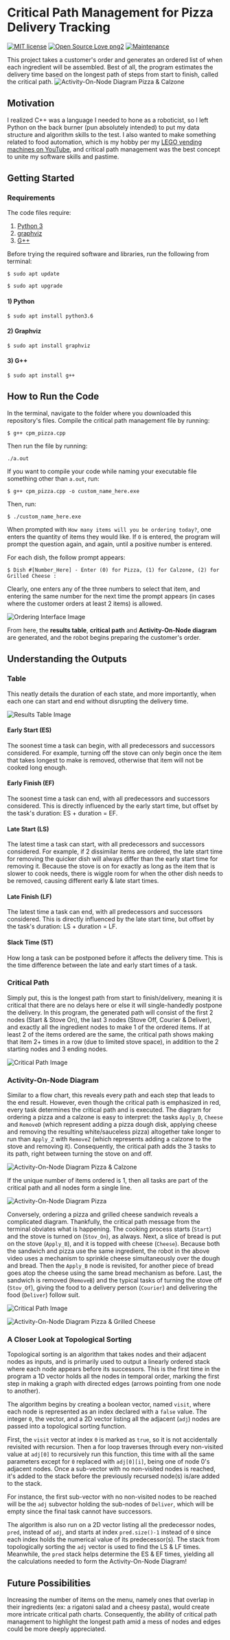 # Critical Path Management for Pizza Delivery Tracking

[![MIT license](https://img.shields.io/badge/License-MIT-blue.svg)](https://github.com/moribots/spot_mini_mini/blob/spot/LICENSE)
[![Open Source Love png2](https://camo.githubusercontent.com/60dcf2177b53824e7912a6adfb3ff5e318d14ae4/68747470733a2f2f6261646765732e66726170736f66742e636f6d2f6f732f76312f6f70656e2d736f757263652e706e673f763d313033)](https://github.com/moribots)
[![Maintenance](https://img.shields.io/badge/Maintained%3F-no-red.svg)](https://github.com/moribots/spot_mini_mini/graphs/commit-activity)

This project takes a customer's order and generates an ordered list of when each ingredient will be assembled. Best of all, the program estimates the delivery time based on the longest path of steps from start to finish, called the critical path.
![Activity-On-Node Diagram Pizza & Calzone](README-images/pizza_calzone.jpg)
## Motivation
I realized C++ was a language I needed to hone as a roboticist, so I left Python on the back burner (pun absolutely intended) to put my data structure and algorithm skills to the test. I also wanted to make something related to food automation, which is my hobby per my [LEGO vending machines on YouTube](youtube.com/astonishingstudios), and critical path management was the best concept to unite my software skills and pastime.

## Getting Started
### Requirements
The code files require:
1. [Python 3](https://www.python.org/downloads/)
2. [graphviz](https://graphviz.org/download/)
3. [G++](https://linuxconfig.org/how-to-install-g-the-c-compiler-on-ubuntu-18-04-bionic-beaver-linux)

Before trying the required software and libraries, run the following from terminal:

`$ sudo apt update`

`$ sudo apt upgrade`
#### 1) Python
`$ sudo apt install python3.6`
#### 2) Graphviz
`$ sudo apt install graphviz`
#### 3) G++
`$ sudo apt install g++`

## How to Run the Code
In the terminal, navigate to the folder where you downloaded this repository's files. Compile the critical path management file by running:

`$ g++ cpm_pizza.cpp`

Then run the file by running:

`./a.out`

If you want to compile your code while naming your executable file something other than `a.out`, run:

`$ g++ cpm_pizza.cpp -o custom_name_here.exe`

Then, run:

`$ ./custom_name_here.exe`

When prompted with `How many items will you be ordering today?`, one enters the quantity of items they would like. If `0` is entered, the program will prompt the question again, and again, until a positive number is entered.

For each dish, the follow prompt appears:

`$ Dish #[Number_Here] - Enter (0) for Pizza, (1) for Calzone, (2) for Grilled Cheese :`

Clearly, one enters any of the three numbers to select that item, and entering the same number for the next time the prompt appears (in cases where the customer orders at least 2 items) is allowed.

![Ordering Interface Image](README-images/order.jpg)

From here, the **results table**, **critical path** and **Activity-On-Node diagram** are generated, and the robot begins preparing the customer's order.

## Understanding the Outputs
### Table
This neatly details the duration of each state, and more importantly, when each one can start and end without disrupting the delivery time.

![Results Table Image](README-images/table.jpg)
#### Early Start (ES)
The soonest time a task can begin, with all predecessors and successors considered. For example, turning off the stove can only begin once the item that takes longest to make is removed, otherwise that item will not be cooked long enough.
#### Early Finish (EF)
The soonest time a task can end, with all predecessors and successors considered. This is directly influenced by the early start time, but offset by the task's duration: ES + duration = EF.
#### Late Start (LS)
The latest time a task can start, with all predecessors and successors considered. For example, if 2 dissimilar items are ordered, the late start time for removing the quicker dish will always differ than the early start time for removing it. Because the stove is on for exactly as long as the item that is slower to cook needs, there is wiggle room for when the other dish needs to be removed, causing different early & late start times.
#### Late Finish (LF)
The latest time a task can end, with all predecessors and successors considered. This is directly influenced by the late start time, but offset by the task's duration: LS + duration = LF.
#### Slack Time (ST)
How long a task can be postponed before it affects the delivery time. This is the time difference between the late and early start times of a task.

### Critical Path
Simply put, this is the longest path from start to finish/delivery, meaning it is critical that there are no delays here or else it will single-handedly postpone the delivery. In this program, the generated path will consist of the first 2 nodes (Start & Stove On), the last 3 nodes (Stove Off, Courier & Deliver), and exactly all the ingredient nodes to make 1 of the ordered items. If at least 2 of the items ordered are the same, the critical path shows making that item 2+ times in a row (due to limited stove space), in addition to the 2 starting nodes and 3 ending nodes.

![Critical Path Image](README-images/criticalpath.jpg)
### Activity-On-Node Diagram
Similar to a flow chart, this reveals every path and each step that leads to the end result. However, even though the critical path is emphasized in red, every task determines the critical path and is executed. The diagram for ordering a pizza and a calzone is easy to interpret: the tasks `Apply_D`, `Cheese` and `RemoveD` (which represent adding a pizza dough disk, applying cheese and removing the resulting white/sauceless pizza) altogether take longer to run than `Apply_Z` with `RemoveZ` (which represents adding a calzone to the stove and removing it). Consequently, the critical path adds the 3 tasks to its path, right between turning the stove on and off.

![Activity-On-Node Diagram Pizza & Calzone](README-images/pizza_calzone.jpg)

If the unique number of items ordered is 1, then all tasks are part of the critical path and all nodes form a single line.

![Activity-On-Node Diagram Pizza](README-images/pizza.jpg)

Conversely, ordering a pizza and grilled cheese sandwich reveals a complicated diagram. Thankfully, the critical path message from the terminal obviates what is happening. The cooking process starts (`Start`) and the stove is turned on (`Stov_On`), as always. Next, a slice of bread is put on the stove (`Apply_B`), and it is topped with cheese (`Cheese`). Because both the sandwich and pizza use the same ingredient, the robot in the above video uses a mechanism to sprinkle cheese simultaneously over the dough and bread. Then the `Apply_B` node is revisited, for another piece of bread goes atop the cheese using the same bread mechanism as before. Last, the sandwich is removed (`RemoveB`) and the typical tasks of turning the stove off (`Stov_Of`), giving the food to a delivery person (`Courier`) and delivering the food (`Deliver`) follow suit.

![Critical Path Image](README-images/criticalpath.jpg)

![Activity-On-Node Diagram Pizza & Grilled Cheese](README-images/chart.jpg)
### A Closer Look at Topological Sorting
Topological sorting is an algorithm that takes nodes and their adjacent nodes as inputs, and is primarily used to output a linearly ordered stack where each node appears before its successors. This is the first time in the program a 1D vector holds all the nodes in temporal order, marking the first step in making a graph with directed edges (arrows pointing from one node to another).

The algorithm begins by creating a boolean vector, named `visit`, where each node is represented as an index declared with a `false` value. The integer `0`, the vector, and a 2D vector listing all the adjacent (`adj`) nodes are passed into a topological sorting function.

First, the `visit` vector at index `0` is marked as `true`, so it is not accidentally revisited with recursion. Then a for loop traverses through every non-visited value at `adj[0]` to recursively run this function, this time with all the same parameters except for `0` replaced with `adj[0][i]`, being one of node 0's adjacent nodes. Once a sub-vector with no non-visited nodes is reached, it's added to the stack before the previously recursed node(s) is/are added to the stack.

For instance, the first sub-vector with no non-visited nodes to be reached will be the `adj` subvector holding the sub-nodes of `Deliver`, which will be empty since the final task cannot have successors.

The algorithm is also run on a 2D vector listing all the predecessor nodes, `pred`, instead of `adj`, and starts at index `pred.size()-1` instead of `0` since each index holds the numerical value of its predecessor(s). The stack from topologically sorting the `adj` vector is used to find the LS & LF times. Meanwhile, the `pred` stack helps determine the ES & EF times, yielding all the calculations needed to form the Activity-On-Node Diagram!
## Future Possibilities
Increasing the number of items on the menu, namely ones that overlap in their ingredients (ex: a rigatoni salad and a cheesy pasta), would create more intricate critical path charts. Consequently, the  ability of critical path management to highlight the longest path amid a mess of nodes and edges could be more deeply appreciated.
